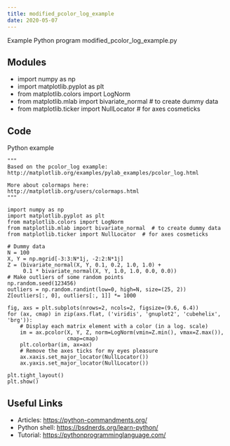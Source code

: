 ```yaml
---
title: modified_pcolor_log_example
date: 2020-05-07
---
```

Example Python program modified_pcolor_log_example.py

## Modules

* import numpy as np
* import matplotlib.pyplot as plt
* from matplotlib.colors import LogNorm
* from matplotlib.mlab import bivariate_normal  # to create dummy data
* from matplotlib.ticker import NullLocator  # for axes cosmeticks

## Code

Python example

    """
    Based on the pcolor_log example:
    http://matplotlib.org/examples/pylab_examples/pcolor_log.html
    
    More about colormaps here:
    http://matplotlib.org/users/colormaps.html
    """
    
    import numpy as np
    import matplotlib.pyplot as plt
    from matplotlib.colors import LogNorm
    from matplotlib.mlab import bivariate_normal  # to create dummy data
    from matplotlib.ticker import NullLocator  # for axes cosmeticks
    
    # Dummy data
    N = 100
    X, Y = np.mgrid[-3:3:N*1j, -2:2:N*1j]
    Z = (bivariate_normal(X, Y, 0.1, 0.2, 1.0, 1.0) +
         0.1 * bivariate_normal(X, Y, 1.0, 1.0, 0.0, 0.0))
    # Make outliers of some random points
    np.random.seed(123456)
    outliers = np.random.randint(low=0, high=N, size=(25, 2))
    Z[outliers[:, 0], outliers[:, 1]] *= 1000
    
    fig, axs = plt.subplots(nrows=2, ncols=2, figsize=(9.6, 6.4))
    for (ax, cmap) in zip(axs.flat, ('viridis', 'gnuplot2', 'cubehelix', 'brg')):
        # Display each matrix element with a color (in a log. scale)
        im = ax.pcolor(X, Y, Z, norm=LogNorm(vmin=Z.min(), vmax=Z.max()),
                       cmap=cmap)
        plt.colorbar(im, ax=ax)
        # Remove the axes ticks for my eyes pleasure
        ax.xaxis.set_major_locator(NullLocator())
        ax.yaxis.set_major_locator(NullLocator())
    
    plt.tight_layout()
    plt.show()
    

## Useful Links

- Articles: https://python-commandments.org/
- Python shell: https://bsdnerds.org/learn-python/
- Tutorial: https://pythonprogramminglanguage.com/
